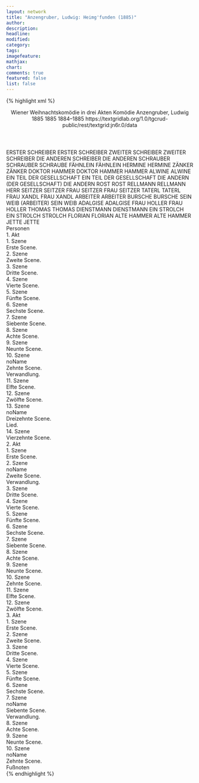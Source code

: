 ```yaml
---
layout: network
title: "Anzengruber, Ludwig: Heimg'funden (1885)"
author:
description:
headline:
modified:
category:
tags:
imagefeature:
mathjax:
chart:
comments: true
featured: false
list: false
---
```

{% highlight xml %}
<?xml-model href="https://raw.githubusercontent.com/DLiNa/project/master/rules/lina.rnc"?><?xml-model href="https://raw.githubusercontent.com/DLiNa/project/master/rules/lina.sch"?>
<play xmlns="http://lina.digital">
  <header>
    <title>Heimg'funden</title>
    <subtitle>Wiener Weihnachtskomödie in drei Akten</subtitle>
    <genretitle>Komödie</genretitle>
    <author>Anzengruber, Ludwig</author>
    <date type="print" when="1885">1885</date>
    <date type="premiere" when="1885">1885</date>
    <date type="written" when="1885">1884–1885</date>
    <source>https://textgridlab.org/1.0/tgcrud-public/rest/textgrid:jn6r.0/data</source>
  </header>
  <personae>
    <character>
      <name>ERSTER SCHREIBER</name>
      <alias xml:id="erster_schreiber">
        <name>ERSTER SCHREIBER</name>
      </alias>
    </character>
    <character>
      <name>ZWEITER SCHREIBER</name>
      <alias xml:id="zweiter_schreiber">
        <name>ZWEITER SCHREIBER</name>
      </alias>
    </character>
    <character>
      <name>DIE ANDEREN SCHREIBER</name>
      <alias xml:id="die_anderen">
        <name>DIE ANDEREN</name>
      </alias>
    </character>
    <character>
      <name>SCHRAUBER</name>
      <alias xml:id="schrauber">
        <name>SCHRAUBER</name>
      </alias>
      <alias xml:id="schraube">
        <name>SCHRAUBE</name>
      </alias>
    </character>
    <character>
      <name>FÄHNLEIN</name>
      <alias xml:id="fähnlein">
        <name>FÄHNLEIN</name>
      </alias>
    </character>
    <character>
      <name>HERMINE</name>
      <alias xml:id="hermine">
        <name>HERMINE</name>
      </alias>
    </character>
    <character>
      <name>ZÄNKER</name>
      <alias xml:id="zänker">
        <name>ZÄNKER</name>
      </alias>
    </character>
    <character>
      <name>DOKTOR HAMMER</name>
      <alias xml:id="doktor_hammer">
        <name>DOKTOR HAMMER</name>
      </alias>
      <alias xml:id="hammer">
        <name>HAMMER</name>
      </alias>
    </character>
    <character>
      <name>ALWINE</name>
      <alias xml:id="alwine">
        <name>ALWINE</name>
      </alias>
    </character>
    <character>
      <name>EIN TEIL DER GESELLSCHAFT</name>
      <alias xml:id="ein_teil_der_gesellschaft">
        <name>EIN TEIL DER GESELLSCHAFT</name>
      </alias>
    </character>
    <character>
      <name>DIE ANDERN (DER GESELLSCHAFT)</name>
      <alias xml:id="die_andern">
        <name>DIE ANDERN</name>
      </alias>
    </character>
    <character>
      <name>ROST</name>
      <alias xml:id="rost">
        <name>ROST</name>
      </alias>
    </character>
    <character>
      <name>RELLMANN</name>
      <alias xml:id="rellmann">
        <name>RELLMANN</name>
      </alias>
    </character>
    <character>
      <name>HERR SEITZER</name>
      <alias xml:id="seitzer">
        <name>SEITZER</name>
      </alias>
    </character>
    <character>
      <name>FRAU SEITZER</name>
      <alias xml:id="frau_seitzer">
        <name>FRAU SEITZER</name>
      </alias>
    </character>
    <character>
      <name>TATERL</name>
      <alias xml:id="taterl">
        <name>TATERL</name>
      </alias>
    </character>
    <character>
      <name>FRAU XANDL</name>
      <alias xml:id="frau_xandl">
        <name>FRAU XANDL</name>
      </alias>
    </character>
    <character>
      <name>ARBEITER</name>
      <alias xml:id="arbeiter">
        <name>ARBEITER</name>
      </alias>
    </character>
    <character>
      <name>BURSCHE</name>
      <alias xml:id="bursche">
        <name>BURSCHE</name>
      </alias>
    </character>
    <character>
      <name>SEIN WEIB (ARBEITER)</name>
      <alias xml:id="sein_weib">
        <name>SEIN WEIB</name>
      </alias>
    </character>
    <character>
      <name>ADALGISE</name>
      <alias xml:id="adalgise">
        <name>ADALGISE</name>
      </alias>
    </character>
    <character>
      <name>FRAU HOLLER</name>
      <alias xml:id="frau_holler">
        <name>FRAU HOLLER</name>
      </alias>
    </character>
    <character>
      <name>THOMAS</name>
      <alias xml:id="thomas">
        <name>THOMAS</name>
      </alias>
    </character>
    <character>
      <name>DIENSTMANN</name>
      <alias xml:id="dienstmann">
        <name>DIENSTMANN</name>
      </alias>
    </character>
    <character>
      <name>EIN STROLCH</name>
      <alias xml:id="ein_strolch">
        <name>EIN STROLCH</name>
      </alias>
      <alias xml:id="strolch">
        <name>STROLCH</name>
      </alias>
    </character>
    <character>
      <name>FLORIAN</name>
      <alias xml:id="florian">
        <name>FLORIAN</name>
      </alias>
    </character>
    <character>
      <name>ALTE HAMMER</name>
      <alias xml:id="alte_hammer">
        <name>ALTE HAMMER</name>
      </alias>
    </character>
    <character>
      <name>JETTE</name>
      <alias xml:id="jette">
        <name>JETTE</name>
      </alias>
    </character>
  </personae>
  <text>
    <div>
      <head>Personen</head>
    </div>
    <div>
      <head>1. Akt</head>
      <div>
        <head>1. Szene</head>
        <div>
          <head>Erste Scene.</head>
          <sp who="#erster_schreiber">
            <amount n="1" unit="speech_acts"/>
            <amount n="3" unit="words"/>
            <amount n="1" unit="lines"/>
            <amount n="20" unit="chars"/>
          </sp>
          <sp who="#zweiter_schreiber">
            <amount n="1" unit="speech_acts"/>
            <amount n="3" unit="words"/>
            <amount n="1" unit="lines"/>
            <amount n="20" unit="chars"/>
          </sp>
          <sp who="#die_anderen">
            <amount n="1" unit="speech_acts"/>
            <amount n="10" unit="words"/>
            <amount n="1" unit="lines"/>
            <amount n="52" unit="chars"/>
          </sp>
          <sp who="#schrauber">
            <amount n="31" unit="speech_acts"/>
            <amount n="415" unit="words"/>
            <amount n="23" unit="lines"/>
            <amount n="2309" unit="chars"/>
          </sp>
          <sp who="#fähnlein">
            <amount n="29" unit="speech_acts"/>
            <amount n="782" unit="words"/>
            <amount n="20" unit="lines"/>
            <amount n="4482" unit="chars"/>
          </sp>
          <sp who="#hammer">
            <amount n="1" unit="speech_acts"/>
            <amount n="16" unit="words"/>
            <amount n="1" unit="lines"/>
            <amount n="86" unit="chars"/>
          </sp>
        </div>
      </div>
      <div>
        <head>2. Szene</head>
        <div>
          <head>Zweite Scene.</head>
          <sp who="#hammer">
            <amount n="1" unit="speech_acts"/>
            <amount n="602" unit="words"/>
            <amount n="3548" unit="chars"/>
          </sp>
        </div>
      </div>
      <div>
        <head>3. Szene</head>
        <div>
          <head>Dritte Scene.</head>
          <sp who="#hermine">
            <amount n="9" unit="speech_acts"/>
            <amount n="314" unit="words"/>
            <amount n="4" unit="lines"/>
            <amount n="1766" unit="chars"/>
          </sp>
          <sp who="#hammer">
            <amount n="9" unit="speech_acts"/>
            <amount n="155" unit="words"/>
            <amount n="5" unit="lines"/>
            <amount n="849" unit="chars"/>
          </sp>
        </div>
      </div>
      <div>
        <head>4. Szene</head>
        <div>
          <head>Vierte Scene.</head>
          <sp who="#zänker">
            <amount n="6" unit="speech_acts"/>
            <amount n="39" unit="words"/>
            <amount n="5" unit="lines"/>
            <amount n="230" unit="chars"/>
          </sp>
          <sp who="#hermine">
            <amount n="4" unit="speech_acts"/>
            <amount n="29" unit="words"/>
            <amount n="4" unit="lines"/>
            <amount n="176" unit="chars"/>
          </sp>
          <sp who="#hammer">
            <amount n="3" unit="speech_acts"/>
            <amount n="43" unit="words"/>
            <amount n="2" unit="lines"/>
            <amount n="260" unit="chars"/>
          </sp>
        </div>
      </div>
      <div>
        <head>5. Szene</head>
        <div>
          <head>Fünfte Scene.</head>
          <sp who="#zänker">
            <amount n="7" unit="speech_acts"/>
            <amount n="171" unit="words"/>
            <amount n="3" unit="lines"/>
            <amount n="956" unit="chars"/>
          </sp>
          <sp who="#hermine">
            <amount n="6" unit="speech_acts"/>
            <amount n="92" unit="words"/>
            <amount n="4" unit="lines"/>
            <amount n="498" unit="chars"/>
          </sp>
        </div>
      </div>
      <div>
        <head>6. Szene</head>
        <div>
          <head>Sechste Scene.</head>
          <sp who="#hammer">
            <amount n="28" unit="speech_acts"/>
            <amount n="442" unit="words"/>
            <amount n="21" unit="lines"/>
            <amount n="2445" unit="chars"/>
          </sp>
          <sp who="#fähnlein">
            <amount n="28" unit="speech_acts"/>
            <amount n="1358" unit="words"/>
            <amount n="8" unit="lines"/>
            <amount n="7253" unit="chars"/>
          </sp>
        </div>
      </div>
      <div>
        <head>7. Szene</head>
        <div>
          <head>Siebente Scene.</head>
          <sp who="#doktor_hammer">
            <amount n="1" unit="speech_acts"/>
            <amount n="193" unit="words"/>
            <amount n="1110" unit="chars"/>
          </sp>
        </div>
      </div>
      <div>
        <head>8. Szene</head>
        <div>
          <head>Achte Scene.</head>
          <sp who="#alwine">
            <amount n="11" unit="speech_acts"/>
            <amount n="668" unit="words"/>
            <amount n="4" unit="lines"/>
            <amount n="3662" unit="chars"/>
          </sp>
          <sp who="#hammer">
            <amount n="10" unit="speech_acts"/>
            <amount n="72" unit="words"/>
            <amount n="10" unit="lines"/>
            <amount n="360" unit="chars"/>
          </sp>
        </div>
      </div>
      <div>
        <head>9. Szene</head>
        <div>
          <head>Neunte Scene.</head>
          <sp who="#doktor_hammer">
            <amount n="1" unit="speech_acts"/>
            <amount n="20" unit="words"/>
            <amount n="1" unit="lines"/>
            <amount n="90" unit="chars"/>
          </sp>
          <sp who="#hammer">
            <amount n="1" unit="speech_acts"/>
            <amount n="42" unit="words"/>
            <amount n="217" unit="chars"/>
          </sp>
        </div>
      </div>
      <div>
        <head>10. Szene</head>
        <div>
          <head>noName</head>
          <div>
            <head>Zehnte Scene.</head>
            <sp who="#alwine">
              <amount n="4" unit="speech_acts"/>
              <amount n="121" unit="words"/>
              <amount n="626" unit="chars"/>
            </sp>
            <sp who="#hermine">
              <amount n="3" unit="speech_acts"/>
              <amount n="22" unit="words"/>
              <amount n="3" unit="lines"/>
              <amount n="125" unit="chars"/>
            </sp>
            <sp who="#ein_teil_der_gesellschaft">
              <amount n="1" unit="speech_acts"/>
              <amount n="4" unit="words"/>
              <amount n="1" unit="lines"/>
              <amount n="27" unit="chars"/>
            </sp>
            <sp who="#die_andern">
              <amount n="1" unit="speech_acts"/>
              <amount n="8" unit="words"/>
              <amount n="1" unit="lines"/>
              <amount n="43" unit="chars"/>
            </sp>
            <sp who="#zänker">
              <amount n="4" unit="speech_acts"/>
              <amount n="46" unit="words"/>
              <amount n="2" unit="lines"/>
              <amount n="242" unit="chars"/>
            </sp>
            <sp who="#rost">
              <amount n="3" unit="speech_acts"/>
              <amount n="28" unit="words"/>
              <amount n="3" unit="lines"/>
              <amount n="162" unit="chars"/>
            </sp>
            <sp who="#rellmann">
              <amount n="1" unit="speech_acts"/>
              <amount n="17" unit="words"/>
              <amount n="2" unit="lines"/>
              <amount n="99" unit="chars"/>
            </sp>
            <sp who="#alwine #ein_teil_der_gesellschaft #die_andern #zänker #rost #rellmann">
              <amount n="1" unit="speech_acts"/>
              <amount n="10" unit="words"/>
              <amount n="1" unit="lines"/>
              <amount n="52" unit="chars"/>
            </sp>
          </div>
          <div>
            <head>Verwandlung.</head>
          </div>
        </div>
      </div>
      <div>
        <head>11. Szene</head>
        <div>
          <head>Elfte Scene.</head>
          <sp who="#seitzer #frau_seitzer">
            <amount n="1" unit="speech_acts"/>
          </sp>
          <sp who="#seitzer">
            <amount n="2" unit="speech_acts"/>
            <amount n="31" unit="words"/>
            <amount n="2" unit="lines"/>
            <amount n="155" unit="chars"/>
          </sp>
          <sp who="#frau_seitzer">
            <amount n="2" unit="speech_acts"/>
            <amount n="20" unit="words"/>
            <amount n="2" unit="lines"/>
            <amount n="112" unit="chars"/>
          </sp>
          <sp who="#taterl">
            <amount n="1" unit="speech_acts"/>
            <amount n="56" unit="words"/>
            <amount n="326" unit="chars"/>
          </sp>
          <sp who="#frau_xandl">
            <amount n="3" unit="speech_acts"/>
            <amount n="25" unit="words"/>
            <amount n="3" unit="lines"/>
            <amount n="124" unit="chars"/>
          </sp>
          <sp who="#arbeiter">
            <amount n="2" unit="speech_acts"/>
            <amount n="22" unit="words"/>
            <amount n="2" unit="lines"/>
            <amount n="108" unit="chars"/>
          </sp>
          <sp who="#bursche">
            <amount n="3" unit="speech_acts"/>
            <amount n="17" unit="words"/>
            <amount n="2" unit="lines"/>
            <amount n="86" unit="chars"/>
          </sp>
          <sp who="#sein_weib">
            <amount n="1" unit="speech_acts"/>
            <amount n="8" unit="words"/>
            <amount n="1" unit="lines"/>
            <amount n="46" unit="chars"/>
          </sp>
          <sp who="#adalgise">
            <amount n="3" unit="speech_acts"/>
            <amount n="34" unit="words"/>
            <amount n="2" unit="lines"/>
            <amount n="211" unit="chars"/>
          </sp>
          <sp who="#frau_holler">
            <amount n="9" unit="speech_acts"/>
            <amount n="56" unit="words"/>
            <amount n="9" unit="lines"/>
            <amount n="322" unit="chars"/>
          </sp>
          <sp who="#thomas">
            <amount n="7" unit="speech_acts"/>
            <amount n="217" unit="words"/>
            <amount n="4" unit="lines"/>
            <amount n="1213" unit="chars"/>
          </sp>
          <sp who="#dienstmann">
            <amount n="1" unit="speech_acts"/>
            <amount n="19" unit="words"/>
            <amount n="1" unit="lines"/>
            <amount n="100" unit="chars"/>
          </sp>
        </div>
      </div>
      <div>
        <head>12. Szene</head>
        <div>
          <head>Zwölfte Scene.</head>
          <sp who="#frau_xandl">
            <amount n="25" unit="speech_acts"/>
            <amount n="548" unit="words"/>
            <amount n="16" unit="lines"/>
            <amount n="2888" unit="chars"/>
          </sp>
          <sp who="#thomas">
            <amount n="24" unit="speech_acts"/>
            <amount n="749" unit="words"/>
            <amount n="15" unit="lines"/>
            <amount n="3906" unit="chars"/>
          </sp>
        </div>
      </div>
      <div>
        <head>13. Szene</head>
        <div>
          <head>noName</head>
          <div>
            <head>Dreizehnte Scene.</head>
            <sp who="#thomas">
              <amount n="1" unit="speech_acts"/>
              <amount n="183" unit="words"/>
              <amount n="966" unit="chars"/>
            </sp>
          </div>
          <div>
            <head>Lied.</head>
          </div>
        </div>
      </div>
      <div>
        <head>14. Szene</head>
        <div>
          <head>Vierzehnte Scene.</head>
          <sp who="#fähnlein">
            <amount n="7" unit="speech_acts"/>
            <amount n="92" unit="words"/>
            <amount n="5" unit="lines"/>
            <amount n="529" unit="chars"/>
          </sp>
          <sp who="#hammer">
            <amount n="3" unit="speech_acts"/>
            <amount n="75" unit="words"/>
            <amount n="1" unit="lines"/>
            <amount n="422" unit="chars"/>
          </sp>
          <sp who="#thomas">
            <amount n="5" unit="speech_acts"/>
            <amount n="97" unit="words"/>
            <amount n="3" unit="lines"/>
            <amount n="513" unit="chars"/>
          </sp>
        </div>
      </div>
    </div>
    <div>
      <head>2. Akt</head>
      <div>
        <head>1. Szene</head>
        <div>
          <head>Erste Scene.</head>
          <sp who="#hammer">
            <amount n="3" unit="speech_acts"/>
            <amount n="10" unit="words"/>
            <amount n="2" unit="lines"/>
            <amount n="49" unit="chars"/>
          </sp>
          <sp who="#ein_strolch">
            <amount n="1" unit="speech_acts"/>
            <amount n="7" unit="words"/>
            <amount n="1" unit="lines"/>
            <amount n="49" unit="chars"/>
          </sp>
          <sp who="#strolch">
            <amount n="3" unit="speech_acts"/>
            <amount n="80" unit="words"/>
            <amount n="2" unit="lines"/>
            <amount n="409" unit="chars"/>
          </sp>
        </div>
      </div>
      <div>
        <head>2. Szene</head>
        <div>
          <head>noName</head>
          <div>
            <head>Zweite Scene.</head>
            <sp who="#hammer">
              <amount n="23" unit="speech_acts"/>
              <amount n="609" unit="words"/>
              <amount n="16" unit="lines"/>
              <amount n="3291" unit="chars"/>
            </sp>
            <sp who="#thomas">
              <amount n="23" unit="speech_acts"/>
              <amount n="1678" unit="words"/>
              <amount n="11" unit="lines"/>
              <amount n="9140" unit="chars"/>
            </sp>
          </div>
          <div>
            <head>Verwandlung.</head>
          </div>
        </div>
      </div>
      <div>
        <head>3. Szene</head>
        <div>
          <head>Dritte Scene.</head>
          <sp who="#florian">
            <amount n="10" unit="speech_acts"/>
            <amount n="282" unit="words"/>
            <amount n="5" unit="lines"/>
            <amount n="1491" unit="chars"/>
          </sp>
          <sp who="#alte_hammer">
            <amount n="10" unit="speech_acts"/>
            <amount n="138" unit="words"/>
            <amount n="8" unit="lines"/>
            <amount n="693" unit="chars"/>
          </sp>
        </div>
      </div>
      <div>
        <head>4. Szene</head>
        <div>
          <head>Vierte Scene.</head>
          <sp who="#florian">
            <amount n="2" unit="speech_acts"/>
            <amount n="39" unit="words"/>
            <amount n="1" unit="lines"/>
            <amount n="225" unit="chars"/>
          </sp>
          <sp who="#frau_xandl">
            <amount n="1" unit="speech_acts"/>
            <amount n="15" unit="words"/>
            <amount n="1" unit="lines"/>
            <amount n="76" unit="chars"/>
          </sp>
        </div>
      </div>
      <div>
        <head>5. Szene</head>
        <div>
          <head>Fünfte Scene.</head>
          <sp who="#frau_xandl">
            <amount n="28" unit="speech_acts"/>
            <amount n="691" unit="words"/>
            <amount n="15" unit="lines"/>
            <amount n="3726" unit="chars"/>
          </sp>
          <sp who="#alte_hammer">
            <amount n="28" unit="speech_acts"/>
            <amount n="783" unit="words"/>
            <amount n="17" unit="lines"/>
            <amount n="4216" unit="chars"/>
          </sp>
        </div>
      </div>
      <div>
        <head>6. Szene</head>
        <div>
          <head>Sechste Scene.</head>
          <sp who="#florian">
            <amount n="3" unit="speech_acts"/>
            <amount n="65" unit="words"/>
            <amount n="1" unit="lines"/>
            <amount n="364" unit="chars"/>
          </sp>
          <sp who="#alte_hammer">
            <amount n="2" unit="speech_acts"/>
            <amount n="49" unit="words"/>
            <amount n="1" unit="lines"/>
            <amount n="246" unit="chars"/>
          </sp>
        </div>
      </div>
      <div>
        <head>7. Szene</head>
        <div>
          <head>Siebente Scene.</head>
          <sp who="#thomas">
            <amount n="11" unit="speech_acts"/>
            <amount n="132" unit="words"/>
            <amount n="8" unit="lines"/>
            <amount n="695" unit="chars"/>
          </sp>
          <sp who="#alte_hammer">
            <amount n="11" unit="speech_acts"/>
            <amount n="384" unit="words"/>
            <amount n="5" unit="lines"/>
            <amount n="2006" unit="chars"/>
          </sp>
          <sp who="#frau_xandl">
            <amount n="7" unit="speech_acts"/>
            <amount n="60" unit="words"/>
            <amount n="7" unit="lines"/>
            <amount n="329" unit="chars"/>
          </sp>
          <sp who="#hammer">
            <amount n="1" unit="speech_acts"/>
            <amount n="1" unit="words"/>
            <amount n="1" unit="lines"/>
            <amount n="7" unit="chars"/>
          </sp>
          <sp who="#florian">
            <amount n="3" unit="speech_acts"/>
            <amount n="33" unit="words"/>
            <amount n="2" unit="lines"/>
            <amount n="178" unit="chars"/>
          </sp>
        </div>
      </div>
      <div>
        <head>8. Szene</head>
        <div>
          <head>Achte Scene.</head>
          <sp who="#alte_hammer">
            <amount n="4" unit="speech_acts"/>
            <amount n="91" unit="words"/>
            <amount n="2" unit="lines"/>
            <amount n="480" unit="chars"/>
          </sp>
          <sp who="#thomas">
            <amount n="4" unit="speech_acts"/>
            <amount n="79" unit="words"/>
            <amount n="3" unit="lines"/>
            <amount n="424" unit="chars"/>
          </sp>
          <sp who="#frau_xandl">
            <amount n="3" unit="speech_acts"/>
            <amount n="183" unit="words"/>
            <amount n="989" unit="chars"/>
          </sp>
        </div>
      </div>
      <div>
        <head>9. Szene</head>
        <div>
          <head>Neunte Scene.</head>
          <sp who="#thomas">
            <amount n="10" unit="speech_acts"/>
            <amount n="199" unit="words"/>
            <amount n="5" unit="lines"/>
            <amount n="1042" unit="chars"/>
          </sp>
          <sp who="#alte_hammer">
            <amount n="10" unit="speech_acts"/>
            <amount n="620" unit="words"/>
            <amount n="2" unit="lines"/>
            <amount n="3175" unit="chars"/>
          </sp>
          <sp who="#hammer">
            <amount n="3" unit="speech_acts"/>
            <amount n="23" unit="words"/>
            <amount n="3" unit="lines"/>
            <amount n="112" unit="chars"/>
          </sp>
        </div>
      </div>
      <div>
        <head>10. Szene</head>
        <div>
          <head>Zehnte Scene.</head>
          <sp who="#thomas">
            <amount n="6" unit="speech_acts"/>
            <amount n="454" unit="words"/>
            <amount n="2" unit="lines"/>
            <amount n="2474" unit="chars"/>
          </sp>
          <sp who="#hammer">
            <amount n="5" unit="speech_acts"/>
            <amount n="74" unit="words"/>
            <amount n="3" unit="lines"/>
            <amount n="393" unit="chars"/>
          </sp>
        </div>
      </div>
      <div>
        <head>11. Szene</head>
        <div>
          <head>Elfte Scene.</head>
        </div>
      </div>
      <div>
        <head>12. Szene</head>
        <div>
          <head>Zwölfte Scene.</head>
          <sp who="#alte_hammer">
            <amount n="20" unit="speech_acts"/>
            <amount n="983" unit="words"/>
            <amount n="8" unit="lines"/>
            <amount n="5048" unit="chars"/>
          </sp>
          <sp who="#hammer">
            <amount n="20" unit="speech_acts"/>
            <amount n="397" unit="words"/>
            <amount n="14" unit="lines"/>
            <amount n="2195" unit="chars"/>
          </sp>
        </div>
      </div>
    </div>
    <div>
      <head>3. Akt</head>
      <div>
        <head>1. Szene</head>
        <div>
          <head>Erste Scene.</head>
          <sp who="#alwine">
            <amount n="3" unit="speech_acts"/>
            <amount n="17" unit="words"/>
            <amount n="3" unit="lines"/>
            <amount n="98" unit="chars"/>
          </sp>
          <sp who="#hermine">
            <amount n="4" unit="speech_acts"/>
            <amount n="113" unit="words"/>
            <amount n="3" unit="lines"/>
            <amount n="616" unit="chars"/>
          </sp>
          <sp who="#jette">
            <amount n="3" unit="speech_acts"/>
            <amount n="149" unit="words"/>
            <amount n="1" unit="lines"/>
            <amount n="818" unit="chars"/>
          </sp>
        </div>
      </div>
      <div>
        <head>2. Szene</head>
        <div>
          <head>Zweite Scene.</head>
          <sp who="#hermine">
            <amount n="6" unit="speech_acts"/>
            <amount n="130" unit="words"/>
            <amount n="3" unit="lines"/>
            <amount n="748" unit="chars"/>
          </sp>
          <sp who="#alwine">
            <amount n="2" unit="speech_acts"/>
            <amount n="20" unit="words"/>
            <amount n="2" unit="lines"/>
            <amount n="102" unit="chars"/>
          </sp>
          <sp who="#schrauber">
            <amount n="10" unit="speech_acts"/>
            <amount n="326" unit="words"/>
            <amount n="3" unit="lines"/>
            <amount n="1901" unit="chars"/>
          </sp>
          <sp who="#fähnlein">
            <amount n="9" unit="speech_acts"/>
            <amount n="67" unit="words"/>
            <amount n="8" unit="lines"/>
            <amount n="375" unit="chars"/>
          </sp>
        </div>
      </div>
      <div>
        <head>3. Szene</head>
        <div>
          <head>Dritte Scene.</head>
          <sp who="#schrauber">
            <amount n="8" unit="speech_acts"/>
            <amount n="302" unit="words"/>
            <amount n="2" unit="lines"/>
            <amount n="1615" unit="chars"/>
          </sp>
          <sp who="#alwine">
            <amount n="6" unit="speech_acts"/>
            <amount n="61" unit="words"/>
            <amount n="5" unit="lines"/>
            <amount n="363" unit="chars"/>
          </sp>
          <sp who="#schraube">
            <amount n="1" unit="speech_acts"/>
            <amount n="2" unit="words"/>
            <amount n="1" unit="lines"/>
            <amount n="21" unit="chars"/>
          </sp>
          <sp who="#hermine">
            <amount n="3" unit="speech_acts"/>
            <amount n="21" unit="words"/>
            <amount n="3" unit="lines"/>
            <amount n="115" unit="chars"/>
          </sp>
        </div>
      </div>
      <div>
        <head>4. Szene</head>
        <div>
          <head>Vierte Scene.</head>
          <sp who="#thomas">
            <amount n="29" unit="speech_acts"/>
            <amount n="896" unit="words"/>
            <amount n="18" unit="lines"/>
            <amount n="4918" unit="chars"/>
          </sp>
          <sp who="#alwine">
            <amount n="3" unit="speech_acts"/>
            <amount n="7" unit="words"/>
            <amount n="3" unit="lines"/>
            <amount n="31" unit="chars"/>
          </sp>
          <sp who="#hermine">
            <amount n="25" unit="speech_acts"/>
            <amount n="399" unit="words"/>
            <amount n="19" unit="lines"/>
            <amount n="2223" unit="chars"/>
          </sp>
          <sp who="#schrauber">
            <amount n="6" unit="speech_acts"/>
            <amount n="38" unit="words"/>
            <amount n="5" unit="lines"/>
            <amount n="215" unit="chars"/>
          </sp>
        </div>
      </div>
      <div>
        <head>5. Szene</head>
        <div>
          <head>Fünfte Scene.</head>
          <sp who="#thomas">
            <amount n="6" unit="speech_acts"/>
            <amount n="252" unit="words"/>
            <amount n="4" unit="lines"/>
            <amount n="1382" unit="chars"/>
          </sp>
          <sp who="#schrauber">
            <amount n="5" unit="speech_acts"/>
            <amount n="81" unit="words"/>
            <amount n="4" unit="lines"/>
            <amount n="440" unit="chars"/>
          </sp>
        </div>
      </div>
      <div>
        <head>6. Szene</head>
        <div>
          <head>Sechste Scene.</head>
          <sp who="#alwine">
            <amount n="31" unit="speech_acts"/>
            <amount n="452" unit="words"/>
            <amount n="22" unit="lines"/>
            <amount n="2547" unit="chars"/>
          </sp>
          <sp who="#thomas">
            <amount n="33" unit="speech_acts"/>
            <amount n="883" unit="words"/>
            <amount n="17" unit="lines"/>
            <amount n="4871" unit="chars"/>
          </sp>
          <sp who="#schrauber">
            <amount n="5" unit="speech_acts"/>
            <amount n="74" unit="words"/>
            <amount n="4" unit="lines"/>
            <amount n="411" unit="chars"/>
          </sp>
        </div>
      </div>
      <div>
        <head>7. Szene</head>
        <div>
          <head>noName</head>
          <div>
            <head>Siebente Scene.</head>
            <sp who="#hermine">
              <amount n="11" unit="speech_acts"/>
              <amount n="331" unit="words"/>
              <amount n="3" unit="lines"/>
              <amount n="1810" unit="chars"/>
            </sp>
            <sp who="#thomas">
              <amount n="12" unit="speech_acts"/>
              <amount n="940" unit="words"/>
              <amount n="2" unit="lines"/>
              <amount n="5356" unit="chars"/>
            </sp>
            <sp who="#alwine">
              <amount n="3" unit="speech_acts"/>
              <amount n="20" unit="words"/>
              <amount n="3" unit="lines"/>
              <amount n="100" unit="chars"/>
            </sp>
            <sp who="#schrauber">
              <amount n="4" unit="speech_acts"/>
              <amount n="41" unit="words"/>
              <amount n="4" unit="lines"/>
              <amount n="209" unit="chars"/>
            </sp>
          </div>
          <div>
            <head>Verwandlung.</head>
          </div>
        </div>
      </div>
      <div>
        <head>8. Szene</head>
        <div>
          <head>Achte Scene.</head>
          <sp who="#hammer">
            <amount n="14" unit="speech_acts"/>
            <amount n="205" unit="words"/>
            <amount n="10" unit="lines"/>
            <amount n="1133" unit="chars"/>
          </sp>
          <sp who="#fähnlein">
            <amount n="13" unit="speech_acts"/>
            <amount n="181" unit="words"/>
            <amount n="9" unit="lines"/>
            <amount n="992" unit="chars"/>
          </sp>
          <sp who="#alte_hammer">
            <amount n="13" unit="speech_acts"/>
            <amount n="343" unit="words"/>
            <amount n="6" unit="lines"/>
            <amount n="1768" unit="chars"/>
          </sp>
          <sp who="#florian">
            <amount n="9" unit="speech_acts"/>
            <amount n="179" unit="words"/>
            <amount n="7" unit="lines"/>
            <amount n="954" unit="chars"/>
          </sp>
        </div>
      </div>
      <div>
        <head>9. Szene</head>
        <div>
          <head>Neunte Scene.</head>
          <sp who="#thomas">
            <amount n="9" unit="speech_acts"/>
            <amount n="170" unit="words"/>
            <amount n="8" unit="lines"/>
            <amount n="985" unit="chars"/>
          </sp>
          <sp who="#alte_hammer">
            <amount n="3" unit="speech_acts"/>
            <amount n="38" unit="words"/>
            <amount n="2" unit="lines"/>
            <amount n="198" unit="chars"/>
          </sp>
          <sp who="#florian">
            <amount n="2" unit="speech_acts"/>
            <amount n="21" unit="words"/>
            <amount n="2" unit="lines"/>
            <amount n="107" unit="chars"/>
          </sp>
          <sp who="#hammer">
            <amount n="8" unit="speech_acts"/>
            <amount n="65" unit="words"/>
            <amount n="8" unit="lines"/>
            <amount n="347" unit="chars"/>
          </sp>
          <sp who="#fähnlein">
            <amount n="3" unit="speech_acts"/>
            <amount n="13" unit="words"/>
            <amount n="3" unit="lines"/>
            <amount n="53" unit="chars"/>
          </sp>
          <sp who="#schrauber">
            <amount n="3" unit="speech_acts"/>
            <amount n="27" unit="words"/>
            <amount n="3" unit="lines"/>
            <amount n="158" unit="chars"/>
          </sp>
        </div>
      </div>
      <div>
        <head>10. Szene</head>
        <div>
          <head>noName</head>
          <div>
            <head>Zehnte Scene.</head>
            <sp who="#alwine">
              <amount n="2" unit="speech_acts"/>
              <amount n="17" unit="words"/>
              <amount n="2" unit="lines"/>
              <amount n="111" unit="chars"/>
            </sp>
            <sp who="#hammer">
              <amount n="2" unit="speech_acts"/>
              <amount n="70" unit="words"/>
              <amount n="380" unit="chars"/>
            </sp>
            <sp who="#alte_hammer">
              <amount n="2" unit="speech_acts"/>
              <amount n="60" unit="words"/>
              <amount n="325" unit="chars"/>
            </sp>
            <sp who="#hermine">
              <amount n="2" unit="speech_acts"/>
              <amount n="54" unit="words"/>
              <amount n="1" unit="lines"/>
              <amount n="259" unit="chars"/>
            </sp>
            <sp who="#thomas">
              <amount n="3" unit="speech_acts"/>
              <amount n="98" unit="words"/>
              <amount n="2" unit="lines"/>
              <amount n="539" unit="chars"/>
            </sp>
            <sp who="#schrauber">
              <amount n="1" unit="speech_acts"/>
              <amount n="10" unit="words"/>
              <amount n="1" unit="lines"/>
              <amount n="43" unit="chars"/>
            </sp>
            <sp who="#fähnlein">
              <amount n="1" unit="speech_acts"/>
              <amount n="15" unit="words"/>
              <amount n="1" unit="lines"/>
              <amount n="79" unit="chars"/>
            </sp>
          </div>
          <div>
            <head>Fußnoten</head>
          </div>
        </div>
      </div>
    </div>
  </text>
</play>
{% endhighlight %}